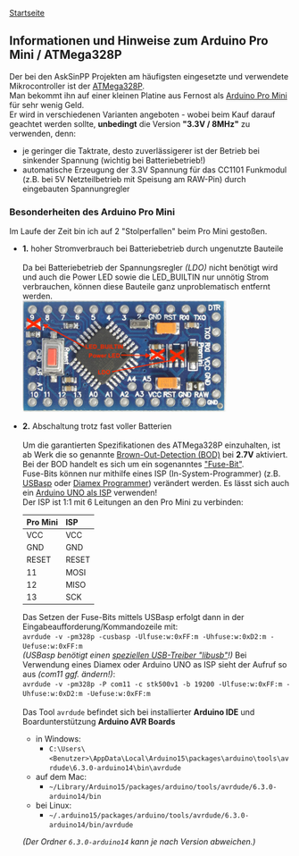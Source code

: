[Startseite](https://github.com/jp112sdl/AskSinPPCollection/blob/master/README.md)
## Informationen und Hinweise zum Arduino Pro Mini / ATMega328P

Der bei den AskSinPP Projekten am häufigsten eingesetzte und verwendete Mikrocontroller ist der [ATMega328P](http://ww1.microchip.com/downloads/en/DeviceDoc/ATmega48A-PA-88A-PA-168A-PA-328-P-DS-DS40002061A.pdf).<br>
Man bekommt ihn auf einer kleinen Platine aus Fernost als [Arduino Pro Mini](https://de.aliexpress.com/item/Free-Shipping-1pcs-pro-mini-atmega328-Pro-Mini-328-Mini-ATMEGA328-3-3V-8MHz-for-Arduino/32340942669.html) für sehr wenig Geld.<br>
Er wird in verschiedenen Varianten angeboten - wobei beim Kauf darauf geachtet werden sollte, **unbedingt** die Version **"3.3V / 8MHz"** zu verwenden, denn:
  - je geringer die Taktrate, desto zuverlässigerer ist der Betrieb bei sinkender Spannung (wichtig bei Batteriebetrieb!)
  - automatische Erzeugung der 3.3V Spannung für das CC1101 Funkmodul (z.B. bei 5V Netzteilbetrieb mit Speisung am RAW-Pin) durch eingebauten Spannungregler
  
  
### Besonderheiten des Arduino Pro Mini

Im Laufe der Zeit bin ich auf 2 "Stolperfallen" beim Pro Mini gestoßen.<br>
- **1.** hoher Stromverbrauch bei Batteriebetrieb durch ungenutzte Bauteile<br><br>
    Da bei Batteriebetrieb der Spannungsregler _(LDO)_ nicht benötigt wird und auch die Power LED sowie die LED_BUILTIN nur unnötig Strom verbrauchen, können diese Bauteile ganz unproblematisch entfernt werden.<br>
  <img src="../Images/ProMini_removed_parts.png" />

- **2.** Abschaltung trotz fast voller Batterien<br><br>
  Um die garantierten Spezifikationen des ATMega328P einzuhalten, ist ab Werk die so genannte [Brown-Out-Detection (BOD)](https://www.mikrocontroller.net/articles/Brownout) bei **2.7V** aktiviert.<br>
  Bei der BOD handelt es sich um ein sogenanntes ["Fuse-Bit"](https://de.wikipedia.org/wiki/Fuse-Bit).<br>
  Fuse-Bits können nur mithilfe eines ISP (In-System-Programmer) (z.B. [USBasp](https://www.ebay.de/i/232496093834) oder [Diamex Programmer](https://www.diamex.de/dxshop/USB-ISP-Programmer-fuer-Atmel-AVR-Rev2)) verändert werden. Es lässt sich auch ein [Arduino UNO als ISP](https://www.arduino.cc/en/Tutorial/ArduinoISP) verwenden!<br>
  Der ISP ist 1:1 mit 6 Leitungen an den Pro Mini zu verbinden:
  
  | Pro Mini | ISP |
  |----|----|
  | VCC | VCC |
  | GND  | GND |
  | RESET | RESET |
  | 11 | MOSI |
  | 12 | MISO |
  | 13 | SCK |

  Das Setzen der Fuse-Bits mittels USBasp erfolgt dann in der Eingabeaufforderung/Kommandozeile mit:<br>
  `avrdude -v -pm328p -cusbasp -Ulfuse:w:0xFF:m -Uhfuse:w:0xD2:m -Uefuse:w:0xFF:m`<br>
  _(USBasp benötigt einen [speziellen USB-Treiber "libusb"](http://zadig.akeo.ie)!)_
  Bei Verwendung eines Diamex oder Arduino UNO as ISP sieht der Aufruf so aus _(com11 ggf. ändern!)_:<br>
  `avrdude -v -pm328p -P com11 -c stk500v1 -b 19200 -Ulfuse:w:0xFF:m -Uhfuse:w:0xD2:m -Uefuse:w:0xFF:m`<br><br>
  Das Tool `avrdude` befindet sich bei installierter **Arduino IDE** und Boardunterstützung **Arduino AVR Boards** 
  - in Windows:
    - `C:\Users\<Benutzer>\AppData\Local\Arduino15\packages\arduino\tools\avrdude\6.3.0-arduino14\bin\avrdude`
  - auf dem Mac:
    - `~/Library/Arduino15/packages/arduino/tools/avrdude/6.3.0-arduino14/bin`
  - bei Linux:
    - `~/.arduino15/packages/arduino/tools/avrdude/6.3.0-arduino14/bin/avrdude`
  
  _(Der Ordner `6.3.0-arduino14` kann je nach Version abweichen.)_
